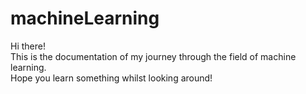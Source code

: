# machineLearning

Hi there! \
This is the documentation of my journey through the field of machine learning. \
Hope you learn something whilst looking around!
